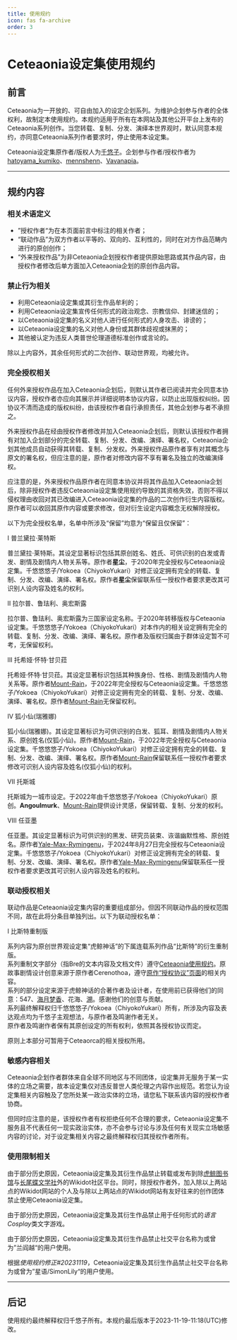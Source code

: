 ```yaml
---
title: 使用规约
icon: fas fa-archive
order: 3
---
```

# Ceteaonia设定集使用规约

## 前言
Ceteaonia为一开放的、可自由加入的设定企划系列。为维护企划参与作者的全体权利，故制定本使用规约。本规约适用于所有在本网站及其他公开平台上发布的Ceteaonia系列创作。当您转载、复制、分发、演绎本世界观时，默认同意本规约，亦同意Ceteaonia系列作者要求时，停止使用本设定集。

Ceteaonia设定集原作者/版权人为[千悠子](https://ceteaonia.github.io/post/about)。企划参与作者/授权作者为[hatoyama_kumiko](https://x.com/MaryokuShinkuu)、[mennshenn](https://x.com/mennshenn)、[Vavanapia](https://x.com/marchsjuly)。

---

## 规约内容

### 相关术语定义

* ”授权作者“为在本页面前言中标注的相关作者；
* “联动作品”为双方作者以平等的、双向的、互利性的，同时在对方作品范畴内进行的原创创作；
* “外来授权作品”为非Ceteaonia企划授权作者提供原始思路或其作品内容，由授权作者修改后单方面加入Ceteaonia企划的原创作品内容。

### 禁止行为相关

* 利用Ceteaonia设定集或其衍生作品牟利的；
* 利用Ceteaonia设定集宣传任何形式的政治观念、宗教信仰、封建迷信的；
* 以Ceteaonia设定集的名义对他人进行任何形式的人身攻击、诽谤的；
* 以Ceteaonia设定集的名义对他人身份或其群体歧视或抹黑的；
* 其他被认定为违反人类普世伦理道德标准创作或言论的。

除以上内容外，其余任何形式的二次创作、联动世界观，均被允许。

### 完全授权相关

任何外来授权作品在加入Ceteaonia企划后，则默认其作者已阅读并完全同意本协议内容，授权作者亦应向其展示并详细说明本协议内容，以防止出现版权纠纷。因协议不清而造成的版权纠纷，由该授权作者自行承担责任，其他企划参与者不承担之。

外来授权作品在经由授权作者修改并加入Ceteaonia企划后，则默认该授权作者拥有对加入企划部分的完全转载、复制、分发、改编、演绎、署名权，Ceteaonia企划其他成员自动获得其转载、复制、分发权。外来授权作品原作者享有对其概念与原文的署名权，但应注意的是，原作者对修改内容不享有署名及独立的改编演绎权。

应注意的是，外来授权作品原作者在同意本协议并将其作品加入Ceteaonia企划后，除非授权作者违反Ceteaonia设定集使用规约导致的其资格失效，否则不得以侵权理由收回对其已改编进入Ceteaonia设定集的作品的二次创作衍生内容版权。原作者可以收回其原作内容或要求修改，但对衍生设定内容概念无权解除授权。

以下为完全授权名单，名单中所涉及“保留”均意为“保留且仅保留”：

 Ⅰ 普兰黛拉·莱特斯
 
 普兰黛拉·莱特斯。其设定显著标识包括其原创姓名、姓氏、可供识别的白发或青发、剧情及剧情内人物关系等。原作者**星尘**，于2020年完全授权与Ceteaonia设定集。千悠悠悠子/Yokoea（ChiyokoYukari）对修正设定拥有完全的转载、复制、分发、改编、演绎、署名权。原作者**星尘**保留联系任一授权作者要求更改其可识别人设内容及姓名的权利。

 Ⅱ 拉尔普、鲁珐利、奥宏斯露

 拉尔普、鲁珐利、奥宏斯露为三国家设定名称。于2020年转移版权与Ceteaonia设定集。千悠悠悠子/Yokoea（ChiyokoYukari）对本作内的相关设定拥有完全的转载、复制、分发、改编、演绎、署名权。原作者及版权归属由于群体设定暂不可考，无保留权利。

 Ⅲ 托希娅·怀特·甘贝菈

 托希娅·怀特·甘贝菈。其设定显著标识包括其种族身份、性格、剧情及剧情内人物关系等。原作者[Mount-Rain](https://mount-rain.link)，于2022年完全授权与Ceteaonia设定集。千悠悠悠子/Yokoea（ChiyokoYukari）对修正设定拥有完全的转载、复制、分发、改编、演绎、署名权。原作者[Mount-Rain](https://mount-rain.link)无保留权利。

 Ⅳ 狐小仙(瑞雅娜)

 狐小仙(瑞雅娜)。其设定显著标识为可供识别的白发、狐耳、剧情及剧情内人物关系、原创姓名(仅狐小仙)。原作者[Mount-Rain](https://mount-rain.link)，于2022年完全授权与Ceteaonia设定集。千悠悠悠子/Yokoea（ChiyokoYukari）对修正设定拥有完全的转载、复制、分发、改编、演绎、署名权。原作者[Mount-Rain](https://mount-rain.link)保留联系任一授权作者要求修改可识别人设内容及姓名(仅狐小仙)的权利。

 Ⅶ 托斯城

 托斯城为一城市设定。于2022年由千悠悠悠子/Yokoea（ChiyokoYukari）原创。**Angoulmurk**、[Mount-Rain](https://mount-rain.link)提供设计灵感，保留转载、复制、分发的权利。

 Ⅷ 任亚墨
 
 任亚墨。其设定显著标识为可供识别的黑发、研究员装束、诙谐幽默性格、原创姓名。原作者[Yale-Max-Rymingenu](https://write-on-paper.wikidot.com/office-of-yale-max-rymingenu)，于2024年8月27日完全授权与Ceteaonia设定集。千悠悠悠子/Yokoea（ChiyokoYukari）对修正设定拥有完全的转载、复制、分发、改编、演绎、署名权。原作者[Yale-Max-Rymingenu](https://write-on-paper.wikidot.com/office-of-yale-max-rymingenu)保留联系任一授权作者要求更改其可识别人设内容及姓名的权利。
 

### 联动授权相关

联动作品是Ceteaonia设定集内容的重要组成部分。但因不同联动作品的授权范围不同，故在此将分条目单独列出。以下为联动授权名单：

 Ⅰ 比斯特重制版
 
 系列内容为原创世界观设定集“虎鲸神话”的下属连载系列作品“比斯特”的衍生重制版。<br>
 系列重制文字部分（指Bre的文本内容及文档文件）遵守[Ceteaonia使用规约](https://ceteaonia.github.io/license/)。原故事剧情设计创意来源于原作者Cerenothoa，遵守[原作“授权协议”页面](https://orcinus-library.wikidot.com/htym-kmk)的相关内容。<br>
 系列的部分设定来源于虎鲸神话的合著作者及设计者，在使用前已获得他们的同意：547、[海月梦香](https://m.weibo.cn/u/6093377276)、花海、[溯](https://orcinus-library.wikidot.com/suheatryan)。感谢他们的创意与贡献。<br>
 系列最终解释权归千悠悠悠子/Yokoea（ChiyokoYukari）所有，所涉及内容及表达观点均为千悠子主观想法，与原作者及鸣谢作者无关。<br>
 原作者及鸣谢作者保有其原创设定的所有权利，依照其各授权协议而定。

 原则上本部分可暂用于Ceteaorca的相关授权所用。

 

### 敏感内容相关

Ceteaonia企划作者群体来自全球不同地区与不同团体，设定集并无服务于某一实体的立场之需要，故本设定集仅对违反普世人类伦理之内容作出规范。若您认为设定集相关内容触及了您所处某一政治实体的立场，请您私下联系该内容的授权作者协商。

但同时应注意的是，该授权作者有权拒绝任何不合理的要求，Ceteaonia设定集不服务且不代表任何一现实政治实体，亦不会参与讨论与涉及任何有关现实立场敏感内容的讨论，对于设定集相关内容之最终解释权归其授权作者所有。

### 使用限制相关

由于部分历史原因，Ceteaonia设定集及其衍生作品禁止转载或发布到除[虎鲸图书馆](http://orcinus-library.wikidot.com)与[长尾蝶文学社](https://lbc-wiki.wikidot.com)外的Wikidot社区平台。同时，除授权作者外，加入除以上两站点的Wikidot网站的个人及与除以上两站点的Wikidot网站有友好往来的创作团体禁止使用Ceteaonia设定集。

由于部分历史原因，Ceteaonia设定集及其衍生作品禁止用于任何形式的*语言Cosplay*类文字游戏。

由于部分历史原因，Ceteaonia设定集及其衍生作品禁止社交平台名称为或曾为”兰阎越“的用户使用。

根据*使用规约修正#20231119*，Ceteaonia设定集及其衍生作品禁止社交平台名称为或曾为”星语/SimonLily“的用户使用。

---
## 后记

使用规约最终解释权归千悠子所有。本规约最后版本于2023-11-19-11:18(UTC)修改。
